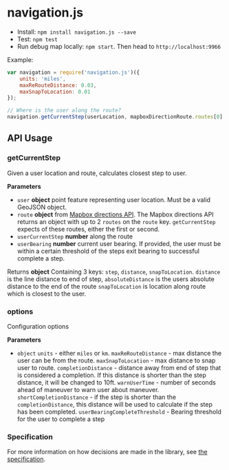 # navigation.js

-   Install: `npm install navigation.js --save`
-   Test: `npm test`
-   Run debug map locally: `npm start`. Then head to `http://localhost:9966`

Example:

```js
var navigation = require('navigation.js')({
    units: 'miles',
    maxReRouteDistance: 0.03,
    maxSnapToLocation: 0.01
});

// Where is the user along the route?
navigation.getCurrentStep(userLocation, mapboxDirectionRoute.routes[0].legs[0], 0);
```

## API Usage

### getCurrentStep

Given a user location and route, calculates closest step to user.

**Parameters**

-   `user` **object** point feature representing user location. Must be a valid GeoJSON object.
-   `route` **object** from [Mapbox directions API](https://www.mapbox.com/developers/api/directions/).
    The Mapbox directions API returns an object with up to 2 `routes` on the `route` key. `getCurrentStep` expects of these routes, either the first or second.
-   `userCurrentStep` **number** along the route
-   `userBearing` **number** current user bearing. If provided, the user must be within a certain threshold of the steps exit bearing to successful complete a step.

Returns **object** Containing 3 keys: `step`, `distance`, `snapToLocation`. `distance` is the line distance to end of step, `absoluteDistance` is the users absolute distance to the end of the route `snapToLocation` is location along route which is closest to the user.

### options

Configuration options

**Parameters**

-   `object`  `units` - either `miles` or `km`. `maxReRouteDistance` - max distance the user can be from the route. `maxSnapToLocation` - max distance to snap user to route. `completionDistance` - distance away from end of step that is considered a completion. If this distance is shorter than the step distance, it will be changed to 10ft. `warnUserTime` - number of seconds ahead of maneuver to warn user about maneuver. `shortCompletionDistance` - if the step is shorter than the `completionDistance`, this distance will be used to calculate if the step has been completed. `userBearingCompleteThreshold` - Bearing threshold for the user to complete a step

### Specification

For more information on how decisions are made in the library, see [the specification](/SPEC.md).
